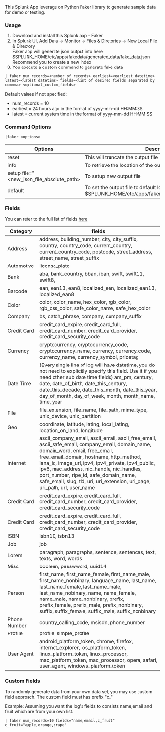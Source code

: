 This Splunk App leverage on Python Faker library to generate sample data for demo or testing.

### Usage
1. Download and install this Splunk app - Faker
2. In Splunk UI, Add Data -> Monitor -> Files & Diretories -> New Local File & Directory <br/>
   Faker app will generate json output into here $SPLUNK_HOME/etc/apps/fakedata/generated_data/fake_data.json
   Recommend you to create a new Index
3. You execute a custom command to generate fake data
```
| faker num_records=<number of records> earliest=<earliest datetime> latest=<latest datetime> fields=<list of desired fields separated by commma> <optional_custom_fields>
```

Default values if not specified:
- num_records = 10
- earliest = 24 hours ago in the format of yyyy-mm-dd HH:MM:SS
- latest = current system time in the format of yyyy-mm-dd HH:MM:SS

### Command Options

```
|faker <options>
```
| Options  | Description |
| ------------- | ------------- |
|  reset |  This will truncate the output file  |
|  info  |  To retrieve the location of the output file  |
|  setup file="<new_json_file_absolute_path> |  To setup new output file   |
|  default  |  To set the output file to default location $SPLUNK_HOME/etc/apps/faker/generated_data/fake_data.json  |

### Fields
You can refer to the full list of fields [here](https://faker.readthedocs.io/en/master/providers.html)

| Category  | fields |
| ------------- | ------------- |
| Address  | address, building_number, city, city_suffix, country, country_code, current_country, current_country_code, postcode, street_address, street_name,  street_suffix |
| Automotive  | license_plate  |
| Bank  | aba, bank_country, bban, iban, swift, swift11, swift8,   |
| Barcode  | ean, ean13, ean8, localized_ean, localized_ean13, localized_ean8 |
| Color  | color, color_name, hex_color, rgb_color, rgb_css_color, safe_color_name, safe_hex_color |
| Company  | bs, catch_phrase, company, company_suffix |
| Credit Card  | credit_card_expire, credit_card_full, credit_card_number, credit_card_provider, credit_card_security_code|
| Currency  | cryptocurrency, cryptocurrency_code, cryptocurrency_name, currency, currency_code, currency_name, currency_symbol, pricetag|
| Date Time  | (Every single line of log will have datetime, you do not need to explicitly specify this field. Use it if you need other sub date time fields) am_pm, century, date, date_of_birth, date_this_century, date_this_decade, date_this_month, date_this_year, day_of_month, day_of_week, month, month_name, time, year|
| File  | file_extension, file_name, file_path, mime_type, unix_device, unix_partition|
| Geo  | coordinate, latitude, latlng, local_latlng, location_on_land, longitude|
| Internet | ascii_company_email, ascii_email, ascii_free_email, ascii_safe_email, company_email, domain_name, domain_word, email, free_email, free_email_domain, hostname, http_method, iana_id, image_url, ipv4, ipv4_private, ipv4_public, ipv6, mac_address, nic_handle, nic_handles, port_number, ripe_id, safe_domain_name, safe_email, slug, tld, uri, uri_extension, uri_page, uri_path, url, user_name|
| Credit Card  | credit_card_expire, credit_card_full, credit_card_number, credit_card_provider, credit_card_security_code|
| Credit Card  | credit_card_expire, credit_card_full, credit_card_number, credit_card_provider, credit_card_security_code|
| ISBN  | isbn10, isbn13 |
| Job   | job |
| Lorem | paragraph, paragraphs, sentence, sentences, text, texts, word, words|
| Misc  | boolean, passwword, uuid14 | 
| Person    | first_name, first_name_female, first_name_male, first_name_nonbinary, language_name, last_name, last_name_female, last_name_male, last_name_nobinary, name, name_female, name_male, name_nonbinary, prefix, prefix_female, prefix_male, prefix_nonbinary, suffix, suffix_female, suffix_male, suffix_nonbinary|
| Phone Number  | country_calling_code, msisdn, phone_number|
| Profile   | profile, simple_profile|
| User Agent    | android_platform_token, chrome, firefox, internet_explorer, ios_platform_token, linux_platform_token, linux_processor, mac_platform_token, mac_processor, opera, safari, user_agent, windows_platform_token|


### Custom Fields
To randomly generate data from your own data set, you may use custom field approach. The custom field must has prefix "c_"

Example: Assuming you want the log's fields to consists name,email and fruit which are from your own list.
```
| faker num_records=10 fields="name,email,c_fruit" c_fruit="apple,orange,grape"
```
